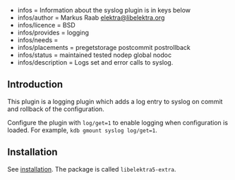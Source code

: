 - infos = Information about the syslog plugin is in keys below
- infos/author = Markus Raab <elektra@libelektra.org>
- infos/licence = BSD
- infos/provides = logging
- infos/needs =
- infos/placements = pregetstorage postcommit postrollback
- infos/status = maintained tested nodep global nodoc
- infos/description = Logs set and error calls to syslog.

## Introduction

This plugin is a logging plugin which adds a log entry to syslog on
commit and rollback of the configuration.

Configure the plugin with `log/get=1` to enable logging when configuration is
loaded. For example, `kdb gmount syslog log/get=1`.

## Installation

See [installation](/doc/INSTALL.md).
The package is called `libelektra5-extra`.
